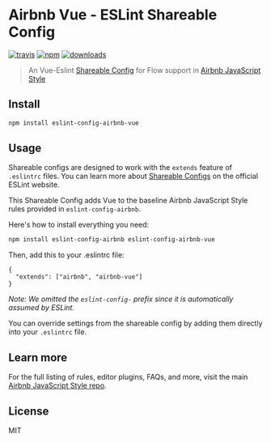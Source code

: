 # Airbnb Vue - ESLint Shareable Config
[![travis][travis-image]][travis-url]
[![npm][npm-image]][npm-url]
[![downloads][downloads-image]][downloads-url]

[travis-image]: https://img.shields.io/travis/jsdchenye/eslint-config-airbnb-vue/master.svg
[travis-url]: https://travis-ci.org/jsdchenye/eslint-config-airbnb-vue
[npm-image]: https://img.shields.io/npm/v/eslint-config-airbnb-vue.svg
[npm-url]: https://npmjs.org/package/eslint-config-airbnb-vue
[downloads-image]: https://img.shields.io/npm/dm/eslint-config-airbnb-vue.svg
[downloads-url]: https://npmjs.org/package/eslint-config-airbnb-vue

> An Vue-Eslint [Shareable Config](http://eslint.org/docs/developer-guide/shareable-configs) for Flow support in [Airbnb JavaScript Style](https://github.com/airbnb/javascript)

## Install

```bash
npm install eslint-config-airbnb-vue
```

## Usage

Shareable configs are designed to work with the `extends` feature of `.eslintrc` files.
You can learn more about [Shareable Configs](http://eslint.org/docs/developer-guide/shareable-configs) on the official ESLint website.

This Shareable Config adds Vue to the baseline Airbnb JavaScript Style rules provided in `eslint-config-airbnb`.

Here's how to install everything you need:

```bash
npm install eslint-config-airbnb eslint-config-airbnb-vue
```

Then, add this to your .eslintrc file:

```
{
  "extends": ["airbnb", "airbnb-vue"]
}
```

*Note: We omitted the `eslint-config-` prefix since it is automatically assumed by ESLint.*

You can override settings from the shareable config by adding them directly into your `.eslintrc` file.

## Learn more

For the full listing of rules, editor plugins, FAQs, and more, visit the main [Airbnb JavaScript Style repo](https://github.com/airbnb/javascript).

## License

MIT
